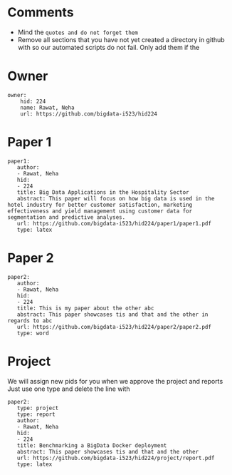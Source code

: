 # Comments

* Mind the ```quotes and do not forget them```
* Remove all sections that you have not yet created a directory in github with so our automated scripts do not fail. Only add them if the 

# Owner

```
owner:
    hid: 224
    name: Rawat, Neha
    url: https://github.com/bigdata-i523/hid224
```

# Paper 1

```
paper1:
   author: 
   - Rawat, Neha
   hid:
   - 224
   title: Big Data Applications in the Hospitality Sector
   abstract: This paper will focus on how big data is used in the hotel industry for better customer satisfaction, marketing    effectiveness and yield management using customer data for segmentation and predictive analyses.
   url: https://github.com/bigdata-i523/hid224/paper1/paper1.pdf
   type: latex
```
   
# Paper 2

```
paper2:
   author: 
   - Rawat, Neha
   hid:
   - 224
   title: This is my paper about the other abc
   abstract: This paper showcases tis and that and the other in regards to abc
   url: https://github.com/bigdata-i523/hid224/paper2/paper2.pdf   
   type: word
```

# Project 

We will assign new pids for you when we approve the project and reports   
Just use one type and delete the line with 

```
paper2:
   type: project
   type: report
   author: 
   - Rawat, Neha
   hid:
   - 224
   title: Benchmarking a BigData Docker deployment
   abstract: This paper showcases tis and that and the other 
   url: https://github.com/bigdata-i523/hid224/project/report.pdf
   type: latex
```
   
